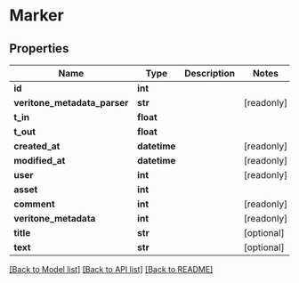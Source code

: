 # Marker


## Properties

Name | Type | Description | Notes
------------ | ------------- | ------------- | -------------
**id** | **int** |  | 
**veritone_metadata_parser** | **str** |  | [readonly] 
**t_in** | **float** |  | 
**t_out** | **float** |  | 
**created_at** | **datetime** |  | [readonly] 
**modified_at** | **datetime** |  | [readonly] 
**user** | **int** |  | [readonly] 
**asset** | **int** |  | 
**comment** | **int** |  | [readonly] 
**veritone_metadata** | **int** |  | [readonly] 
**title** | **str** |  | [optional] 
**text** | **str** |  | [optional] 

[[Back to Model list]](../#documentation-for-models) [[Back to API list]](../#documentation-for-api-endpoints) [[Back to README]](../)


